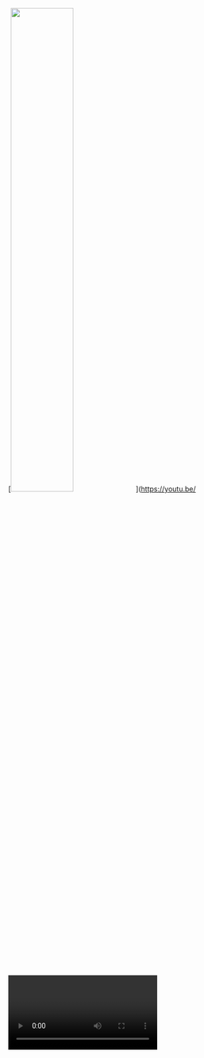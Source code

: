 [<img src="https://img.youtube.com/vi/<VIDEO ID>/maxresdefault.jpg" width="50%">](https://youtu.be/<VIDEO ID>)
[![Watch the video](https://i.imgur.com/vKb2F1B.png)](https://youtu.be/vt5fpE0bzSY)
[![Demo CountPages alpha](https://share.gifyoutube.com/KzB6Gb.gif)](https://www.youtube.com/watch?v=ek1j272iAmc)
